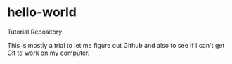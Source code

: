 # hello-world
Tutorial Repository

This is mostly a trial to let me figure out Github and also to see if I can't get Git to work on my computer. 
